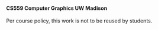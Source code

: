 #### CS559 Computer Graphics UW Madison

Per course policy, this work is not to be reused by students.
